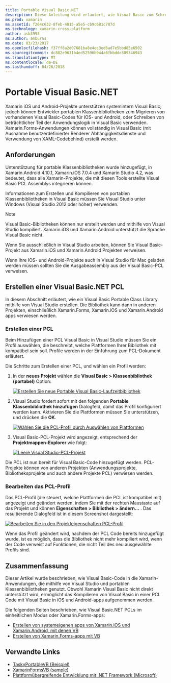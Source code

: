 ```yaml
---
title: Portable Visual Basic.NET
description: Diese Anleitung wird erläutert, wie Visual Basic zum Schreiben von Portable Klassenbibliothek (PCL)-Projekte, die verwendet werden können in Projektmappen für Xamarin.iOS und Xamarin.Android verwendet werden kann.
ms.prod: xamarin
ms.assetid: f264c632-8feb-4015-a5e5-cb9c681c787d
ms.technology: xamarin-cross-platform
author: asb3993
ms.author: amburns
ms.date: 03/23/2017
ms.openlocfilehash: f37ff8a2d07681ba8e4ec3ed6ad7e5bbd85e6502
ms.sourcegitcommit: dc882e9631b4ed52596b944a6fbbdde309346943
ms.translationtype: MT
ms.contentlocale: de-DE
ms.lasthandoff: 04/26/2018
---
```

# <a name="portable-visual-basicnet"></a>Portable Visual Basic.NET

Xamarin iOS und Android-Projekte unterstützen systemintern Visual Basic; jedoch können Entwickler portablen Klassenbibliotheken zum Migrieren von vorhandenen Visual Basic-Codes für IOS- und Android, oder Schreiben von beträchtlicher Teil der Anwendungslogik in Visual Basic verwenden. Xamarin.Forms-Anwendungen können vollständig in Visual Basic (mit Ausnahme benutzerdefinierter Renderer Abhängigkeitsdienste und Verwendung von XAML-Codebehind) erstellt werden.

## <a name="requirements"></a>Anforderungen

Unterstützung für portable Klassenbibliotheken wurde hinzugefügt, in Xamarin.Android 4.10.1, Xamarin.iOS 7.0.4 und Xamarin Studio 4.2, was bedeutet, dass alle Xamarin-Projekte, die mit diesen Tools erstellte Visual Basic PCL Assemblys integrieren können.

Informationen zum Erstellen und Kompilieren von portablen Klassenbibliotheken in Visual Basic müssen Sie Visual Studio unter Windows (Visual Studio 2012 oder höher) verwenden.

> [!NOTE]
> Visual Basic-Bibliotheken können nur erstellt werden und mithilfe von Visual Studio kompiliert. Xamarin.iOS und Xamarin.Android unterstützt die Sprache Visual Basic nicht.
>
> Wenn Sie ausschließlich in Visual Studio arbeiten, können Sie Visual Basic-Projekt aus Xamarin.iOS und Xamarin.Android Projekten verweisen.
>
> Wenn Ihre IOS- und Android-Projekte auch in Visual Studio für Mac geladen werden müssen sollten Sie die Ausgabeassembly aus der Visual Basic-PCL verweisen.


## <a name="creating-a-visual-basicnet-pcl"></a>Erstellen einer Visual Basic.NET PCL

In diesem Abschnitt erläutert, wie ein Visual Basic Portable Class Library mithilfe von Visual Studio erstellen.
Die Bibliothek kann dann in anderen Projekten, einschließlich Xamarin.Forms, Xamarin.iOS und Xamarin.Android apps verwiesen werden.

### <a name="creating-a-pcl"></a>Erstellen einer PCL

Beim Hinzufügen einer PCL Visual Basic in Visual Studio müssen Sie ein Profil auswählen, die beschreibt, welche Plattformen Ihrer Bibliothek mit kompatibel sein soll. Profile werden in der Einführung zum PCL-Dokument erläutert.

Die Schritte zum Erstellen einer PCL, und wählen ein Profil werden:

1.  In der **neues Projekt** wählen die **Visual Basic > Klassenbibliothek (portabel)** Option:

    [![](images/image1-sml.png "Erstellen Sie neue Portable Visual Basic-Laufzeitbibliothek")](images/image1.png#lightbox)

1.  Visual Studio fordert sofort mit den folgenden **Portable Klassenbibliothek hinzufügen** Dialogfeld, damit das Profil konfiguriert werden kann. Aktivieren Sie die Plattformen müssen Sie unterstützen, und drücken die **OK**.

    [![](images/image2-sml.png "Wählen Sie die PCL-Profil durch Auswählen von Plattformen")](images/image2.png#lightbox)

1.  Visual Basic-PCL-Projekt wird angezeigt, entsprechend der **Projektmappen-Explorer** wie folgt:

    [![](images/image3-sml.png "Leere Visual Studio-PCL-Projekt")](images/image3.png#lightbox)


Die PCL ist nun bereit für Visual Basic-Code hinzugefügt werden. PCL-Projekte können von anderen Projekten (Anwendungsprojekte, Bibliotheksprojekte und auch andere Projekte PCL) verwiesen werden.

### <a name="editing-the-pcl-profile"></a>Bearbeiten das PCL-Profil

Das PCL-Profil (die steuert, welche Plattformen die PCL ist kompatibel mit) angezeigt und geändert werden, indem Sie mit der rechten Maustaste auf das Projekt und können **Eigenschaften > Bibliothek > ändern...** . Das resultierende Dialogfeld ist in diesem Screenshot dargestellt:

 [![](images/image4-sml.png "Bearbeiten Sie in den Projekteigenschaften PCL-Profil")](images/image4.png#lightbox)

Wenn das Profil geändert wird, nachdem der PCL Code bereits hinzugefügt wurde, ist es möglich, dass die Bibliothek nicht mehr kompiliert wird, wenn der Code verweist auf Funktionen, die nicht Teil des neu ausgewählte Profils sind.


## <a name="summary"></a>Zusammenfassung

Dieser Artikel wurde beschrieben, wie Visual Basic-Code in die Xamarin-Anwendungen, die mithilfe von Visual Studio und portablen Klassenbibliotheken genutzt. Obwohl Xamarin Visual Basic nicht direkt unterstützt wird, ermöglicht das Kompilieren von Visual Basic in einer PCL Code mit Visual Basic in iOS und Android-apps aufgenommen werden.

Die folgenden Seiten beschrieben, wie Visual Basic.NET PCLs im einheitlichen Modus oder Xamarin.Forms-apps:

- [Erstellen von systemeigenen apps von Xamarin.iOS und Xamarin.Android, mit denen VB](native-apps.md)
- [Erstellen von Xamarin.Forms-apps mit VB](xamarin-forms.md)


## <a name="related-links"></a>Verwandte Links

- [TaskyPortableVB (Beispiel)](https://github.com/xamarin/mobile-samples/tree/master/VisualBasic/TaskyPortableVB)
- [XamarinFormsVB (sample)](https://github.com/xamarin/mobile-samples/tree/master/VisualBasic/XamarinFormsVB)
- [Plattformübergreifende Entwicklung mit .NET Framework (Microsoft)](http://msdn.microsoft.com/library/gg597391(v=vs.110).aspx)